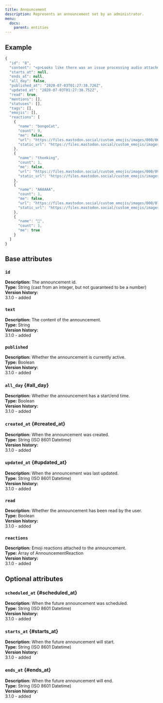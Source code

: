 ```yaml
---
title: Announcement
description: Represents an announcement set by an administrator.
menu:
  docs:
    parent: entities
---
```


## Example
```javascript
{
  "id": "8",
  "content": "<p>Looks like there was an issue processing audio attachments without embedded art since yesterday due to an experimental new feature. That issue has now been fixed, so you may see older posts with audio from other servers pop up in your feeds now as they are being finally properly processed. Sorry!</p>",
  "starts_at": null,
  "ends_at": null,
  "all_day": false,
  "published_at": "2020-07-03T01:27:38.726Z",
  "updated_at": "2020-07-03T01:27:38.752Z",
  "read": true,
  "mentions": [],
  "statuses": [],
  "tags": [],
  "emojis": [],
  "reactions": [
    {
      "name": "bongoCat",
      "count": 9,
      "me": false,
      "url": "https://files.mastodon.social/custom_emojis/images/000/067/715/original/fdba57dff7576d53.png",
      "static_url": "https://files.mastodon.social/custom_emojis/images/000/067/715/static/fdba57dff7576d53.png"
    },
    {
      "name": "thonking",
      "count": 1,
      "me": false,
      "url": "https://files.mastodon.social/custom_emojis/images/000/098/690/original/a8d36edc4a7032e8.png",
      "static_url": "https://files.mastodon.social/custom_emojis/images/000/098/690/static/a8d36edc4a7032e8.png"
    },
    {
      "name": "AAAAAA",
      "count": 1,
      "me": false,
      "url": "https://files.mastodon.social/custom_emojis/images/000/071/387/original/AAAAAA.png",
      "static_url": "https://files.mastodon.social/custom_emojis/images/000/071/387/static/AAAAAA.png"
    },
    {
      "name": "🤔",
      "count": 1,
      "me": true
    }
  ]
}
```

## Base attributes

### `id`

**Description:** The announcement id.\
**Type:** String \(cast from an integer, but not guaranteed to be a number\)\
**Version history:**\
3.1.0 - added

### `text`

**Description:** The content of the announcement.\
**Type:** String\
**Version history:**\
3.1.0 - added

### `published`

**Description:** Whether the announcement is currently active.\
**Type:** Boolean\
**Version history:**\
3.1.0 - added

### `all_day` {#all_day}

**Description:** Whether the announcement has a start/end time.\
**Type:** Boolean\
**Version history:**\
3.1.0 - added

### `created_at` {#created_at}

**Description:** When the announcement was created.\
**Type:** String \(ISO 8601 Datetime\)\
**Version history:**\
3.1.0 - added

### `updated_at` {#updated_at}

**Description:** When the announcement was last updated.\
**Type:** String \(ISO 8601 Datetime\)\
**Version history:**\
3.1.0 - added

### `read`

**Description:** Whether the announcement has been read by the user.\
**Type:** Boolean\
**Version history:**\
3.1.0 - added

### `reactions`

**Description:** Emoji reactions attached to the announcement.\
**Type:** Array of AnnouncementReaction\
**Version history:**\
3.1.0 - added


## Optional attributes

### `scheduled_at` {#scheduled_at}

**Description:** When the future announcement was scheduled.\
**Type:** String \(ISO 8601 Datetime\)\
**Version history:**\
3.1.0 - added

### `starts_at` {#starts_at}

**Description:** When the future announcement will start.\
**Type:** String \(ISO 8601 Datetime\)\
**Version history:**\
3.1.0 - added

### `ends_at` {#ends_at}

**Description:** When the future announcement will end.\
**Type:** String \(ISO 8601 Datetime\)\
**Version history:**\
3.1.0 - added